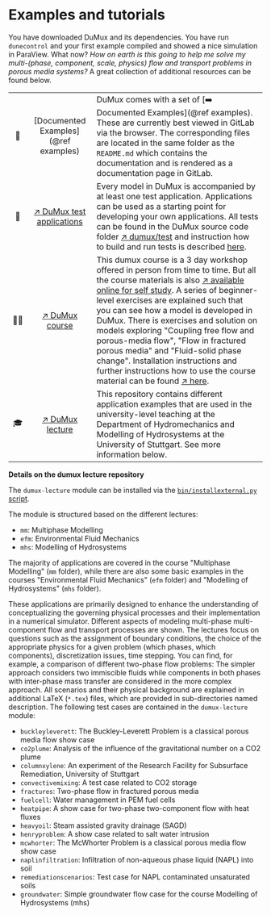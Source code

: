 # Examples and tutorials

You have downloaded DuMux and its dependencies.
You have run `dunecontrol` and your first example compiled and showed a nice simulation in ParaView.
What now? *How on earth is this going to help me solve my multi-(phase, component, scale, physics) flow and transport problems in porous media systems?*
A great collection of additional resources can be found below.

| | | |
|:----------------:|:---------:|:--------------|
| <div class="dumux-circled-text">📝</div>   | [Documented Examples](@ref examples)  | DuMux comes with a set of [➡️ Documented Examples](@ref examples). These are currently best viewed in GitLab via the browser. The corresponding files are located in the same folder as the `README.md` which contains the documentation and is rendered as a documentation page in GitLab. |
| <div class="dumux-circled-text">🧪</div>   | [↗️ DuMux test applications](https://git.iws.uni-stuttgart.de/dumux-repositories/dumux/-/tree/master/test)                  |  Every model in DuMux is accompanied by at least one test application. Applications can be used as a starting point for developing your own applications. All tests can be found in the DuMux source code folder [↗️ dumux/test](https://git.iws.uni-stuttgart.de/dumux-repositories/dumux/-/tree/master/test) and instruction how to build and run tests is described [here](#running-individual-tests). |
| <div class="dumux-circled-text">🧑‍🏫</div>   | [↗️ DuMux course](https://git.iws.uni-stuttgart.de/dumux-repositories/dumux-course)                  | This dumux course is a 3 day workshop offered in person from time to time. But all the course materials is also [↗️ available online for self study](https://git.iws.uni-stuttgart.de/dumux-repositories/dumux-course). A series of beginner-level exercises are explained such that you can see how a model is developed in DuMux. There is exercises and solution on models exploring "Coupling free flow and porous-media flow", "Flow in fractured porous media" and "Fluid-solid phase change". Installation instructions and further instructions how to use the course material can be found [↗️ here](https://git.iws.uni-stuttgart.de/dumux-repositories/dumux-course). |
| <div class="dumux-circled-text">🎓</div>   | [↗️ DuMux lecture](https://git.iws.uni-stuttgart.de/dumux-repositories/dumux-lecture)                  | This repository contains different application examples that are used in the university-level teaching at the Department of Hydromechanics and Modelling of Hydrosystems at the University of Stuttgart. See more information below. |


__Details on the dumux lecture repository__

The `dumux-lecture` module can be
installed via the [`bin/installexternal.py` script](#install-external-dependencies-via-script).

The module is structured based on the different lectures:

* `mm`: Multiphase Modelling
* `efm`: Environmental Fluid Mechanics
* `mhs`: Modelling of Hydrosystems

The majority of applications are covered in the course "Multiphase Modelling" (`mm` folder),
while there are also some basic examples in the courses "Environmental Fluid Mechanics" (`efm` folder)
and "Modelling of Hydrosystems" (`mhs` folder).

These applications are primarily designed to enhance the understanding of conceptualizing the governing physical processes and their implementation in a numerical simulator. Different aspects of modeling multi-phase multi-component flow and transport processes are shown. The lectures focus on questions such as the assignment of boundary conditions, the choice of the appropriate physics for a given problem (which phases, which components), discretization issues, time stepping. You can find, for example, a comparison of different two-phase flow problems: The simpler approach considers two immiscible fluids while components in both phases with inter-phase mass transfer are considered in the more complex approach. All scenarios and their physical background are explained in additional LaTeX (`*.tex`) files, which are provided in sub-directories named description. The following test cases are contained in the `dumux-lecture` module:

* `buckleyleverett`: The Buckley-Leverett Problem is a classical porous media flow show case
* `co2plume`: Analysis of the influence of the gravitational number on a CO2 plume
* `columnxylene`: An experiment of the Research Facility for Subsurface Remediation, University of Stuttgart
* `convectivemixing`: A test case related to CO2 storage
* `fractures`: Two-phase flow in fractured porous media
* `fuelcell`: Water management in PEM fuel cells
* `heatpipe`: A show case for two-phase two-component flow with heat fluxes
* `heavyoil`: Steam assisted gravity drainage (SAGD)
* `henryproblem`: A show case related to salt water intrusion
* `mcwhorter`: The McWhorter Problem is a classical porous media flow show case
* `naplinfiltration`: Infiltration of non-aqueous phase liquid (NAPL) into soil
* `remediationscenarios`: Test case for NAPL contaminated unsaturated soils
* `groundwater`: Simple groundwater flow case for the course Modelling of Hydrosystems (mhs)
